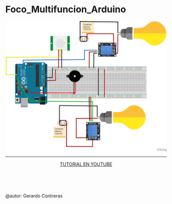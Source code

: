 # Foco_Multifuncion_Arduino

<center>
<img src="Diagrama de conexion Foco.png">
<hr>
 

<a href="https://www.youtube.com/" target="_blank">
  TUTORIAL EN YOUTUBE
</a>
  
 
 
  
</center>

<br /><br /><br /><br />
@autor: Gerardo Contreras

